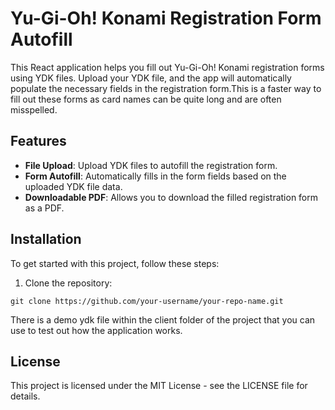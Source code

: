 # Yu-Gi-Oh! Konami Registration Form Autofill

This React application helps you fill out Yu-Gi-Oh! Konami registration forms using YDK files. Upload your YDK file, and the app will automatically populate the necessary fields in the registration form.This is a faster way to fill out these forms as card names can be quite long and are often misspelled.

## Features

- **File Upload**: Upload YDK files to autofill the registration form.
- **Form Autofill**: Automatically fills in the form fields based on the uploaded YDK file data.
- **Downloadable PDF**: Allows you to download the filled registration form as a PDF.

## Installation

To get started with this project, follow these steps:

1. Clone the repository:
```
git clone https://github.com/your-username/your-repo-name.git
```

There is a demo ydk file within the client folder of the project that you can use to test out how the application works.

## License

This project is licensed under the MIT License - see the LICENSE file for details.
